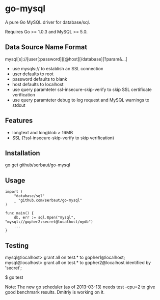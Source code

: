 # go-mysql

A pure Go MySQL driver for database/sql.

Requires Go >= 1.0.3 and MySQL >= 5.0.

## Data Source Name Format

  mysql[s]://[user[:password]][@host][/database][?param&...]

* use mysqls:// to establish an SSL connection
* user defaults to root
* password defaults to blank
* host defaults to localhost
* use query paramteter ssl-insecure-skip-verify to skip SSL certificate verification
* use query paramteter debug to log request and MySQL warnings to stdout

## Features

* longtext and longblob > 16MB
* SSL (?ssl-insecure-skip-verify to skip verification)

## Installation

   go get github/serbaut/go-mysql

## Usage

    import (
        "database/sql"
        _ "github.com/serbaut/go-mysql"
    )

    func main() {
        db, err := sql.Open("mysql", "mysql://gopher2:secret@localhost/mydb")
    	...
    }

## Testing

   mysql@localhost> grant all on test.* to gopher1@localhost;
   mysql@localhost> grant all on test.* to gopher2@localhost identified by 'secret';

   $ go test

Note: The new go scheduler (as of 2013-03-13) needs test -cpu=2 to
give good benchmark results. Dmitriy is working on it.
